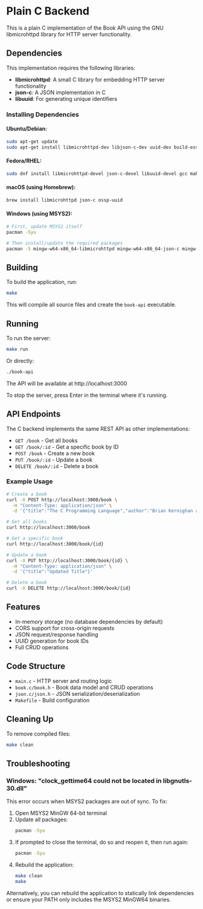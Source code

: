 # Plain C Backend

This is a plain C implementation of the Book API using the GNU libmicrohttpd library for HTTP server functionality.

## Dependencies

This implementation requires the following libraries:

- **libmicrohttpd**: A small C library for embedding HTTP server functionality
- **json-c**: A JSON implementation in C
- **libuuid**: For generating unique identifiers

### Installing Dependencies

#### Ubuntu/Debian:
```bash
sudo apt-get update
sudo apt-get install libmicrohttpd-dev libjson-c-dev uuid-dev build-essential
```

#### Fedora/RHEL:
```bash
sudo dnf install libmicrohttpd-devel json-c-devel libuuid-devel gcc make
```

#### macOS (using Homebrew):
```bash
brew install libmicrohttpd json-c ossp-uuid
```

#### Windows (using MSYS2):
```bash
# First, update MSYS2 itself
pacman -Syu

# Then install/update the required packages
pacman -S mingw-w64-x86_64-libmicrohttpd mingw-w64-x86_64-json-c mingw-w64-x86_64-gcc
```

## Building

To build the application, run:

```bash
make
```

This will compile all source files and create the `book-api` executable.

## Running

To run the server:

```bash
make run
```

Or directly:

```bash
./book-api
```

The API will be available at http://localhost:3000

To stop the server, press Enter in the terminal where it's running.

## API Endpoints

The C backend implements the same REST API as other implementations:

- `GET /book` - Get all books
- `GET /book/:id` - Get a specific book by ID
- `POST /book` - Create a new book
- `PUT /book/:id` - Update a book
- `DELETE /book/:id` - Delete a book

### Example Usage

```bash
# Create a book
curl -X POST http://localhost:3000/book \
  -H "Content-Type: application/json" \
  -d '{"title":"The C Programming Language","author":"Brian Kernighan and Dennis Ritchie","description":"Classic C programming book"}'

# Get all books
curl http://localhost:3000/book

# Get a specific book
curl http://localhost:3000/book/{id}

# Update a book
curl -X PUT http://localhost:3000/book/{id} \
  -H "Content-Type: application/json" \
  -d '{"title":"Updated Title"}'

# Delete a book
curl -X DELETE http://localhost:3000/book/{id}
```

## Features

- In-memory storage (no database dependencies by default)
- CORS support for cross-origin requests
- JSON request/response handling
- UUID generation for book IDs
- Full CRUD operations

## Code Structure

- `main.c` - HTTP server and routing logic
- `book.c/book.h` - Book data model and CRUD operations
- `json.c/json.h` - JSON serialization/deserialization
- `Makefile` - Build configuration

## Cleaning Up

To remove compiled files:

```bash
make clean
```

## Troubleshooting

### Windows: "clock_gettime64 could not be located in libgnutls-30.dll"

This error occurs when MSYS2 packages are out of sync. To fix:

1. Open MSYS2 MinGW 64-bit terminal
2. Update all packages:
   ```bash
   pacman -Syu
   ```
3. If prompted to close the terminal, do so and reopen it, then run again:
   ```bash
   pacman -Syu
   ```
4. Rebuild the application:
   ```bash
   make clean
   make
   ```

Alternatively, you can rebuild the application to statically link dependencies or ensure your PATH only includes the MSYS2 MinGW64 binaries.
